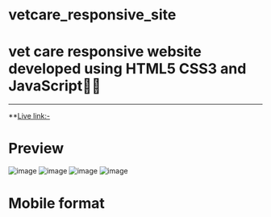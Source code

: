 ﻿# vetcare_responsive_site
 
# vet care responsive website developed using HTML5 CSS3 and JavaScript🚀🚀
***
**[Live link:-](https://elaborate-crumble-241061.netlify.app/)

# Preview
![image](https://github.com/FL45H404/vetcare_responsive_site/assets/70277710/42a3be72-4191-4b4d-a33a-d70c96a28341)
![image](https://github.com/FL45H404/vetcare_responsive_site/assets/70277710/9061c045-88ac-43df-b81f-159e31d6fa5d)
![image](https://github.com/FL45H404/vetcare_responsive_site/assets/70277710/f35d3220-2af2-4e0b-bf45-19a502058400)
![image](https://github.com/FL45H404/vetcare_responsive_site/assets/70277710/d709adb9-e261-4e44-bab1-ee7948c85378)

# Mobile format
